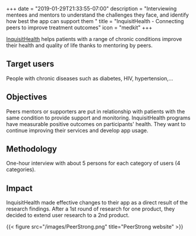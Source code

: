 +++
date = "2019-01-29T21:33:55-07:00"
description = "Interviewing mentees and mentors to understand the challenges they face, and identify how best the app can support them "
title = "InquisitHealth - Connecting peers to improve treatment outcomes"
icon = "medkit"
+++

[InquisitHealth](https://www.inquisithealth.com/) helps patients with a range of chronic conditions improve their health and quality of life thanks to mentoring by peers.

## Target users

People with chronic diseases such as diabetes, HIV, hypertension,...

## Objectives

Peers mentors or supporters are put in relationship with patients with the same condition to provide support and monitoring. InquisitHealth programs have measurable positive outcomes on participants' health. They want to continue improving their services and develop app usage. 

## Methodology

One-hour interview with about 5 persons for each category of users (4 categories).

## Impact

InquisitHealth made effective changes to their app as a direct result of the research findings. After a 1st round of research for one product, they decided to extend user research to a 2nd product. 

{{< figure src="/images/PeerStrong.png" title="PeerStrong website" >}}
